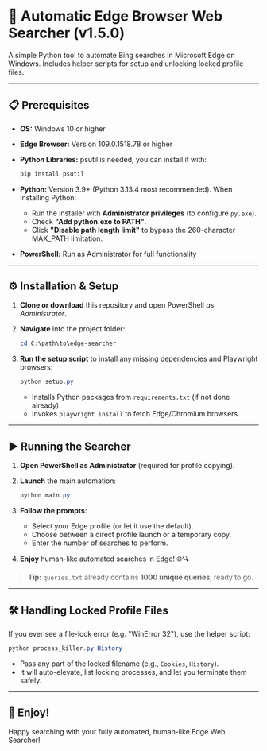 # 🚀 Automatic Edge Browser Web Searcher (v1.5.0)

A simple Python tool to automate Bing searches in Microsoft Edge on Windows. Includes helper scripts for setup and unlocking locked profile files.

---

## 📋 Prerequisites

* **OS:** Windows 10 or higher
* **Edge Browser:** Version 109.0.1518.78 or higher
* **Python Libraries:** psutil is needed, you can install it with:

  ```bash
  pip install psutil
  ```
* **Python:** Version 3.9+ (Python 3.13.4 most recommended). When installing Python:

  * Run the installer with **Administrator privileges** (to configure `py.exe`).
  * Check **"Add python.exe to PATH"**.
  * Click **"Disable path length limit"** to bypass the 260-character MAX\_PATH limitation.
* **PowerShell:** Run as Administrator for full functionality

---

## ⚙️ Installation & Setup

1. **Clone or download** this repository and open PowerShell *as Administrator*.
2. **Navigate** into the project folder:

   ```powershell
   cd C:\path\to\edge-searcher
   ```
3. **Run the setup script** to install any missing dependencies and Playwright browsers:

   ```powershell
   python setup.py
   ```

   * Installs Python packages from `requirements.txt` (if not done already).
   * Invokes `playwright install` to fetch Edge/Chromium browsers.

---

## ▶️ Running the Searcher

1. **Open PowerShell as Administrator** (required for profile copying).
2. **Launch** the main automation:

   ```powershell
   python main.py
   ```
3. **Follow the prompts**:

   * Select your Edge profile (or let it use the default).
   * Choose between a direct profile launch or a temporary copy.
   * Enter the number of searches to perform.
4. **Enjoy** human-like automated searches in Edge! 🌐🔍

> **Tip:** `queries.txt` already contains **1000 unique queries**, ready to go.

---

## 🛠️ Handling Locked Profile Files

If you ever see a file-lock error (e.g. "WinError 32"), use the helper script:

```powershell
python process_killer.py History
```

* Pass any part of the locked filename (e.g., `Cookies`, `History`).
* It will auto-elevate, list locking processes, and let you terminate them safely.

---

## 🎉 Enjoy!

Happy searching with your fully automated, human-like Edge Web Searcher!